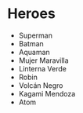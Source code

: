 # Heroes

* Superman
* Batman
* Aquaman
* Mujer Maravilla
* Linterna Verde
* Robin
* Volcán Negro
* Kagami Mendoza
* Atom
